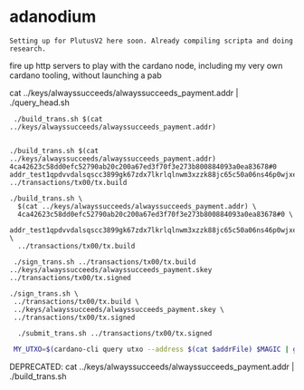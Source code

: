 # adanodium

``
 Setting up for PlutusV2 here soon. Already compiling scripta and doing research.
``

fire up http servers to play with the cardano node, including my very own cardano tooling, without launching a pab


cat ../keys/alwayssucceeds/alwayssucceeds_payment.addr | ./query_head.sh


``` Build Trans
 ./build_trans.sh $(cat ../keys/alwayssucceeds/alwayssucceeds_payment.addr)


./build_trans.sh $(cat ../keys/alwayssucceeds/alwayssucceeds_payment.addr) 4ca42623c58dd0efc52790ab20c200a67ed3f70f3e273b800884093a0ea83678#0  addr_test1qpdvvdalsqscc3899gk67zdx7lkrlqlnwm3xzzk88jc65c50a06ns46p0wjxe6xqkvnrs4f79wjp6tz07wrl2k2nctyqqkhtak   ../transactions/tx00/tx.build

./build_trans.sh \
  $(cat ../keys/alwayssucceeds/alwayssucceeds_payment.addr) \
  4ca42623c58dd0efc52790ab20c200a67ed3f70f3e273b800884093a0ea83678#0 \
  addr_test1qpdvvdalsqscc3899gk67zdx7lkrlqlnwm3xzzk88jc65c50a06ns46p0wjxe6xqkvnrs4f79wjp6tz07wrl2k2nctyqqkhtak \
  ../transactions/tx00/tx.build
```


``` Sign Trans
 ./sign_trans.sh ../transactions/tx00/tx.build  ../keys/alwayssucceeds/alwayssucceeds_payment.skey  ../transactions/tx00/tx.signed

./sign_trans.sh \
 ../transactions/tx00/tx.build \
 ../keys/alwayssucceeds/alwayssucceeds_payment.skey \
 ../transactions/tx00/tx.signed
```

``` Submit Trans
  ./submit_trans.sh ../transactions/tx00/tx.signed
```

``` grab_utxo.sh | My script to query the first utxo
 MY_UTXO=$(cardano-cli query utxo --address $(cat $addrFile) $MAGIC | grep " 0 " | sed -n 1p | egrep  -o '[a-z0-9]+' | head -1)
```

DEPRECATED: cat ../keys/alwayssucceeds/alwayssucceeds_payment.addr | ./build_trans.sh 
